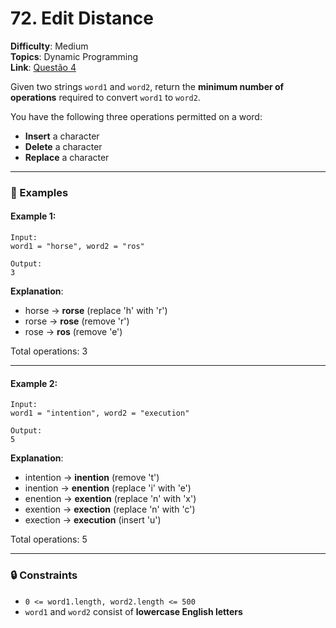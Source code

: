 
# 72. Edit Distance

**Difficulty**: Medium  
**Topics**: Dynamic Programming  
**Link**:  [Questão 4](https://leetcode.com/problems/edit-distance/description/)  

Given two strings `word1` and `word2`, return the **minimum number of operations** required to convert `word1` to `word2`.

You have the following three operations permitted on a word:
- **Insert** a character
- **Delete** a character
- **Replace** a character

---

### 🧪 Examples

#### Example 1:
```
Input: 
word1 = "horse", word2 = "ros"

Output: 
3
```
**Explanation**:  
- horse → **rorse** (replace 'h' with 'r')  
- rorse → **rose** (remove 'r')  
- rose → **ros** (remove 'e')  

Total operations: 3

---

#### Example 2:
```
Input: 
word1 = "intention", word2 = "execution"

Output: 
5
```
**Explanation**:  
- intention → **inention** (remove 't')  
- inention → **enention** (replace 'i' with 'e')  
- enention → **exention** (replace 'n' with 'x')  
- exention → **exection** (replace 'n' with 'c')  
- exection → **execution** (insert 'u')  

Total operations: 5

---

### 🔒 Constraints

- `0 <= word1.length, word2.length <= 500`  
- `word1` and `word2` consist of **lowercase English letters**

